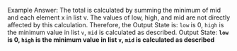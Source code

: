 Example Answer:
The total is calculated by summing the minimum of mid and each element x in list v. The values of low, high, and mid are not directly affected by this calculation. Therefore, the Output State is: `low` is 0, `high` is the minimum value in list `v`, `mid` is calculated as described.
Output State: **`low` is 0, `high` is the minimum value in list `v`, `mid` is calculated as described**